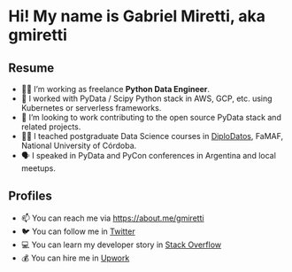 # Hi! My name is Gabriel Miretti, aka **gmiretti**

## Resume

- 👷‍♂️ I’m working as freelance **Python Data Engineer**.
- 🧰 I worked with PyData / Scipy Python stack in AWS, GCP, etc. using Kubernetes or serverless frameworks.
- 👯 I’m looking to work contributing to the open source PyData stack and related projects.
- 👨‍🏫 I teached postgraduate Data Science courses in [DiploDatos](https://github.com/DiploDatos), FaMAF, National University of Córdoba.
- 🗣️ I speaked in PyData and PyCon conferences in Argentina and local meetups.

## Profiles

- 📫 You can reach me via https://about.me/gmiretti
- 🐦 You can follow me in [Twitter](https://twitter.com/gmiretti)
- 💻 You can learn my developer story in [Stack Overflow](https://stackoverflow.com/users/story/1694635)
- 💰 You can hire me in [Upwork](https://www.upwork.com/freelancers/~010d9b51806c7f3548)
